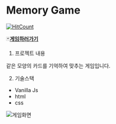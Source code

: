 # Memory Game

[![HitCount](http://hits.dwyl.io/JunH-K/memory-game.svg)](http://hits.dwyl.io/JunH-K/memory-game)

:black_joker:[**게임하러가기**](https://JunH-K.github.io/memory-game/)


1. 프로젝트 내용

같은 모양의 카드를 기억하여 맞추는 게임입니다.

2. 기술스택

* Vanilla Js
* html
* css

![게임화면](https://JunH-K.github.io/memory-game/dist/images/4fe56df00fa4a07a03b2a02426df20fa.png)



